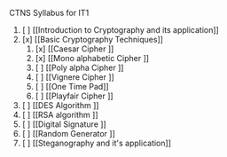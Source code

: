 CTNS Syllabus for IT1 
1) [ ] [[Introduction to Cryptography and its  application]]
2) [x] [[Basic Cryptography Techniques]] 
	1. [x] [[Caesar Cipher ]]
	2. [x] [[Mono alphabetic Cipher ]]
	3. [ ] [[Poly alpha Cipher ]]
	4. [ ] [[Vignere Cipher ]]
	5. [ ] [[One Time Pad]]
	6. [ ] [[Playfair Cipher ]]
3) [ ] [[DES Algorithm ]]
4) [ ] [[RSA algorithm ]]
5) [ ] [[Digital Signature ]]
6) [ ] [[Random Generator ]]
7) [ ] [[Steganography and it's application]]
